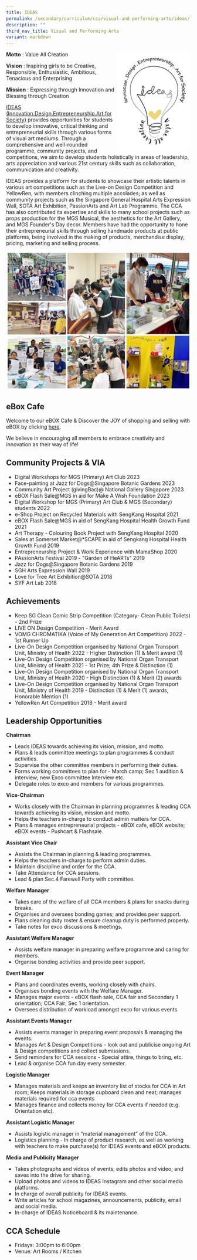 ```yaml
---
title: IDEAS
permalink: /secondary/curriculum/cca/visual-and-performing-arts/ideas/
description: ""
third_nav_title: Visual and Performing Arts
variant: markdown
---
```

<img src="/images/Sec_cca/ideas-logo.png" align="right" style="width:40%">


**Motto**&nbsp;: Value All Creation

**Vision**&nbsp;: Inspiring girls to be Creative, Responsible, Enthusiastic, Ambitious, Tenacious and Enterprising

**Mission**&nbsp;: Expressing through Innovation and Blessing through Creation

[IDEAS (Innovation.Design.Entrepreneurship.Art.for Society)](https://youtu.be/Kr4scKttbMo) provides opportunities for students to develop innovative, critical thinking and entrepreneurial skills through various forms of visual art mediums. Through a comprehensive and well-rounded programme, community projects, and competitions, we aim to develop students holistically in areas of leadership, arts appreciation and various 21st century skills such as collaboration, communication and creativity.
 

IDEAS provides a platform for students to showcase their artistic talents in various art competitions such as the Live-on Design Competition and YellowRen, with members clinching multiple accolades; as well as community projects such as the Singapore General Hospital Arts Expression Wall, SOTA Art Exhibition, PassionArts and Art Lab Programme. The CCA has also contributed its expertise and skills to many school projects such as props production for the MGS Musical, the aesthetics for the Art Gallery, and MGS Founder's Day decor. Members have had the opportunity to hone their entrepreneurial skills through selling handmade products at public platforms, being involved in the making of products, merchandise display, pricing, marketing and selling process.

![](/images/Sec_cca/ideas%202021.jpg)

## eBox Cafe

Welcome to our eBOX Cafe &amp; Discover the JOY of shopping and selling with eBOX by clicking&nbsp;[here](https://sites.google.com/mgs.sch.edu.sg/mg-entrepreneur-box/shop?authuser=0). 

We believe in encouraging all members to embrace creativity and innovation as their way of life!

  
## Community Projects &amp; VIA
* Digital Workshops for MGS (Primary) Art Club 2023
* Face-painting at Jazz for Dogs@Singapore Botanic Gardens 2023
* Community Art Project (givingBac)@ National Gallery Singapore 2023
* eBOX Flash Sale@MGS in aid for Make A Wish Foundation 2023
* Digital Workshop for MGS (Primary) Art Club &amp; MGS (Secondary) students 2022  
* e-Shop Project on Recycled Materials with SengKang Hospital 2021  
* eBOX Flash Sale@MGS in aid of SengKang Hospital Health Growth Fund 2021
* Art Therapy - Colouring Book Project with SengKang Hospital 2020  
* Sales at Somerset Market@\*SCAPE in aid of Sengkang Hospital Health Growth Fund 2019  
* Entrepreneurship Project &amp; Work Experience with MamaShop 2020
* PAssionArts Festival 2019 - "Garden of HeARTs" 2019  
* Jazz for Dogs@Singapore Botanic Gardens 2019
* SGH Arts Expression Wall 2019
* Love for Tree Art Exhibition@SOTA 2018
* SYF Art Lab 2018
  

## Achievements
* Keep SG Clean Comic Strip Competition (Category- Clean Public Toilets) - 2nd Prize
* LIVE ON Design Competition - Merit Award
* VOMG CHROMATIKA (Voice of My Generation Art Competition) 2022 - 1st Runner Up  
* Live-On Design Competition organised by National Organ Transport Unit, Ministry of Health 2022 - Higher Distinction (1) &amp; Merit award (1)
* Live-On Design Competition organised by National Organ Transport Unit, Ministry of Health 2021 - 1st Prize; 4th Prize &amp; Distinction (1)  
* Live-On Design Competition organised by National Organ Transport Unit, Ministry of Health 2020 - High Distinction (1) &amp; Merit (2) awards
* Live-On Design Competition organised by National Organ Transport Unit, Ministry of Health 2019 - Distinction (1) &amp; Merit (1) awards, Honorable Mention (1)
* YellowRen Art Competition 2018 - Merit award


## Leadership Opportunities

**Chairman**
* Leads IDEAS towards achieving its vision, mission, and motto.
* Plans &amp; leads committee meetings to plan programmes &amp; conduct activities.
* Supervise the other committee members in performing their duties.
* Forms working committees to plan for - March camp; Sec 1 audition &amp; interview; new Exco committee Interview etc.
* Delegate roles to exco and members for various programmes.

**Vice-Chairman**
* Works closely with the Chairman in planning programmes &amp; leading CCA towards achieving its vision, mission and motto.
* Helps the teachers in-charge to conduct admin matters for CCA.
* Plans &amp; manages entrepreneurial projects -  eBOX cafe,  eBOX website;  eBOX events - Pushcart &amp; Flashsale.

**Assistant Vice Chair** 
* Assists the Chairman in planning &amp; leading programmes. 
* Helps the teachers in-charge to perform admin duties.
* Maintain discipline and order for the CCA.
* Take Attendance for CCA sessions.
* Lead &amp; plan Sec.4 Farewell Party with committee.

**Welfare Manager**
* Takes care of the welfare of all CCA members &amp; plans for snacks during breaks.
* Organises and oversees bonding games; and provides peer support.
* Plans cleaning duty roster &amp; ensure cleanup duty is performed properly.
* Take notes for exco discussions &amp; meetings.

**Assistant Welfare Manager**
* Assists welfare manager in preparing welfare programme and caring for members.
* Organise bonding activities and provide peer support.

**Event Manager**
* Plans and coordinates events, working closely with chairs.
* Organises bonding events with the Welfare Manager.
* Manages major events - eBOX flash sale, CCA fair and Secondary 1 orientation; CCA Fair; Sec 1 orientation. 
* Oversees distribution of workload amongst exco for various events.

**Assistant Events Manager**
* Assists events manager in preparing event proposals &amp; managing the events.
* Manages Art &amp; Design Competitions - look out and publicise ongoing Art &amp; Design competitions and collect submissions.
* Send reminders for CCA sessions - Special attire, things to bring, etc.
* Lead &amp; organise CCA fun day every semester.

**Logistic Manager** 
* Manages materials and keeps an inventory list of stocks for CCA in Art room; Keeps materials in storage cupboard clean and neat; manages materials required for cca events
* Manages finance and collects money for CCA events if needed (e.g. Orientation etc).

**Assistant Logistic Manager** 
* Assists logistic manager in “material management” of the CCA.
* Logistics planning - In charge of product research, as well as working with teachers to make purchase(s) for IDEAS events and eBOX products.

**Media and Publicity Manager**
* Takes photographs and videos of events; edits photos and video; and saves into the drive for sharing.
* Upload photos and videos to IDEAS Instagram and other social media platforms.
* In charge of overall publicity for IDEAS events.
* Write articles for school magazines, announcements, publicity, email and social media.
* In-charge of IDEAS Noticeboard &amp; its maintenance.


## CCA Schedule

* Fridays: 3:00pm to 6:00pm
* Venue: Art Rooms / Kitchen